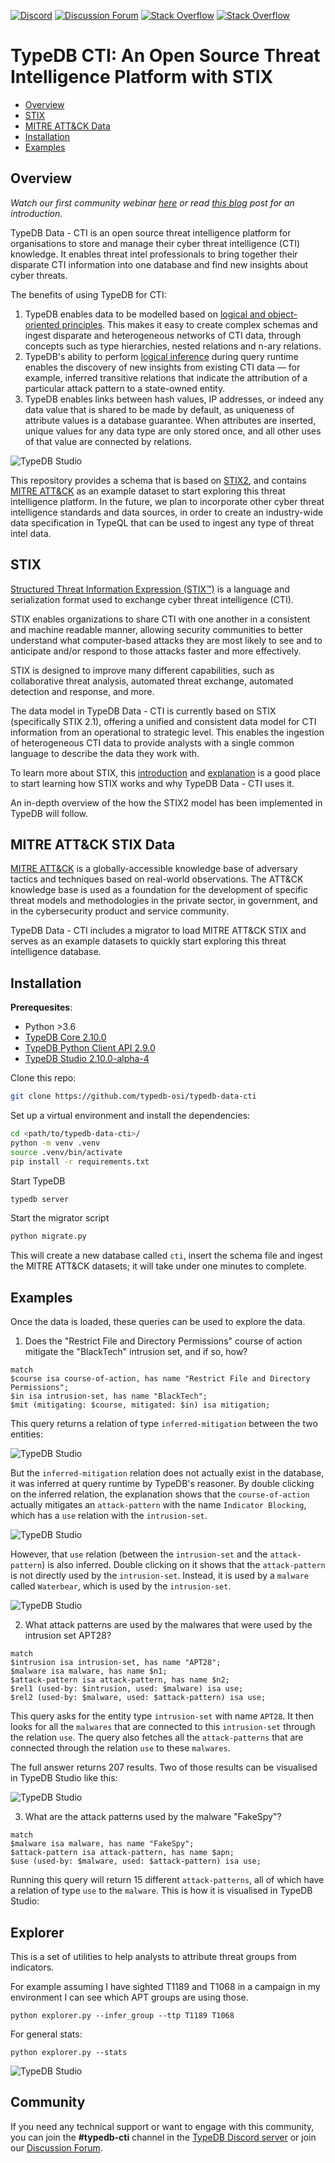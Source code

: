 [![Discord](https://img.shields.io/discord/665254494820368395?color=7389D8&label=chat&logo=discord&logoColor=ffffff)](https://vaticle.com/discord)
[![Discussion Forum](https://img.shields.io/discourse/https/forum.vaticle.com/topics.svg)](https://forum.vaticle.com)
[![Stack Overflow](https://img.shields.io/badge/stackoverflow-typedb-796de3.svg)](https://stackoverflow.com/questions/tagged/typedb)
[![Stack Overflow](https://img.shields.io/badge/stackoverflow-typeql-3dce8c.svg)](https://stackoverflow.com/questions/tagged/typeql)

# TypeDB CTI: An Open Source Threat Intelligence Platform with STIX

- [Overview](#overview)
- [STIX](#stix)
- [MITRE ATT&CK Data](#mitre-attck-stix-data)
- [Installation](#installation)
- [Examples](#examples)

## Overview

*Watch our first community webinar [here](https://www.youtube.com/watch?v=xuiYorG8-1Q) or read [this blog](https://blog.vaticle.com/introducing-a-knowledge-graph-for-cyber-threat-intelligence-with-typedb-bdb559a92d2a) post for an introduction.*

TypeDB Data - CTI is an open source threat intelligence platform for organisations to store and manage their cyber threat intelligence (CTI) knowledge. It enables threat intel professionals to bring together their disparate CTI information into one database and find new insights about cyber threats.

The benefits of using TypeDB for CTI: 
1. TypeDB enables data to be modelled based on [logical and object-oriented principles](https://docs.vaticle.com/docs/schema/overview). This makes it easy to create complex schemas and ingest disparate and heterogeneous networks of CTI data, through concepts such as type hierarchies, nested relations and n-ary relations.
2. TypeDB's ability to perform [logical inference](https://docs.vaticle.com/docs/schema/rules) during query runtime enables the discovery of new insights from existing CTI data — for example, inferred transitive relations that indicate the attribution of a particular attack pattern to a state-owned entity. 
3. TypeDB enables links between hash values, IP addresses, or indeed any data value that is shared to be made by default, as uniqueness of attribute values is a database guarantee. When attributes are inserted, unique values for any data type are only stored once, and all other uses of that value are connected by relations.

![TypeDB Studio](images/query_0.png)

This repository provides a schema that is based on [STIX2](https://oasis-open.github.io/cti-documentation/), and contains [MITRE ATT&CK](https://github.com/mitre-attack/attack-stix-data) as an example dataset to start exploring this threat intelligence platform. In the future, we plan to incorporate other cyber threat intelligence standards and data sources, in order to create an industry-wide data specification in TypeQL that can be used to ingest any type of threat intel data. 

## STIX

[Structured Threat Information Expression (STIX™)](https://oasis-open.github.io/cti-documentation/) is a language and serialization format used to exchange cyber threat intelligence (CTI).

STIX enables organizations to share CTI with one another in a consistent and machine readable manner, allowing security communities to better understand what computer-based attacks they are most likely to see and to anticipate and/or respond to those attacks faster and more effectively.

STIX is designed to improve many different capabilities, such as collaborative threat analysis, automated threat exchange, automated detection and response, and more.

The data model in TypeDB Data - CTI is currently based on STIX (specifically STIX 2.1), offering a unified and consistent data model for CTI information from an operational to strategic level. This enables the ingestion of heterogeneous CTI data to provide analysts with a single common language to describe the data they work with.  

To learn more about STIX, this [introduction](https://oasis-open.github.io/cti-documentation/stix/walkthrough) and [explanation](https://oasis-open.github.io/cti-documentation/examples/visualized-sdo-relationships) is a good place to start learning how STIX works and why TypeDB Data - CTI uses it. 

An in-depth overview of the how the STIX2 model has been implemented in TypeDB will follow. 

## MITRE ATT&CK STIX Data

[MITRE ATT&CK](https://github.com/mitre-attack/attack-stix-data) is a globally-accessible knowledge base of adversary tactics and techniques based on real-world observations. The ATT&CK knowledge base is used as a foundation for the development of specific threat models and methodologies in the private sector, in government, and in the cybersecurity product and service community.

TypeDB Data - CTI includes a migrator to load MITRE ATT&CK STIX and serves as an example datasets to quickly start exploring this threat intelligence database. 

## Installation 

**Prerequesites**: 
- Python >3.6
- [TypeDB Core 2.10.0](https://vaticle.com/download#core)
- [TypeDB Python Client API 2.9.0](https://docs.vaticle.com/docs/client-api/python)
- [TypeDB Studio 2.10.0-alpha-4](https://vaticle.com/download#typedb-studio)

Clone this repo:

```bash 
git clone https://github.com/typedb-osi/typedb-data-cti
```

Set up a virtual environment and install the dependencies:

```bash
cd <path/to/typedb-data-cti>/
python -m venv .venv
source .venv/bin/activate
pip install -r requirements.txt
```
Start TypeDB
```bash 
typedb server
```
Start the migrator script

```bash
python migrate.py
```
This will create a new database called `cti`, insert the schema file and ingest the MITRE ATT&CK datasets; it will take under one minutes to complete. 

## Examples

Once the data is loaded, these queries can be used to explore the data. 

1. Does the "Restrict File and Directory Permissions" course of action mitigate the "BlackTech" intrusion set, and if so, how?
```
match
$course isa course-of-action, has name "Restrict File and Directory Permissions";
$in isa intrusion-set, has name "BlackTech";  
$mit (mitigating: $course, mitigated: $in) isa mitigation;
```
This query returns a relation of type `inferred-mitigation` between the two entities: 
 
![TypeDB Studio](images/query_3.png)

But the `inferred-mitigation` relation does not actually exist in the database, it was inferred at query runtime by TypeDB's reasoner. By double clicking on the inferred relation, the explanation shows that the `course-of-action` actually mitigates an `attack-pattern` with the name `Indicator Blocking`, which has a `use` relation with the `intrusion-set`.

![TypeDB Studio](images/query_4.png)

However, that `use` relation (between the `intrusion-set` and the `attack-pattern`) is also inferred. Double clicking on it shows that the `attack-pattern` is not directly used by the `intrusion-set`. Instead, it is used by a `malware` called `Waterbear`, which is used by the `intrusion-set`.

![TypeDB Studio](images/query_5.png)


2. What attack patterns are used by the malwares that were used by the intrusion set APT28?
```
match 
$intrusion isa intrusion-set, has name "APT28"; 
$malware isa malware, has name $n1; 
$attack-pattern isa attack-pattern, has name $n2;
$rel1 (used-by: $intrusion, used: $malware) isa use; 
$rel2 (used-by: $malware, used: $attack-pattern) isa use; 
```
This query asks for the entity type `intrusion-set` with name `APT28`. It then looks for all the `malwares` that are connected to this `intrusion-set` through the relation `use`. The query also fetches all the `attack-patterns` that are connected through the relation `use` to these `malwares`.

The full answer returns 207 results. Two of those results can be visualised in TypeDB Studio like this: 

![TypeDB Studio](images/query_2.png)

3. What are the attack patterns used by the malware "FakeSpy"?
```
match 
$malware isa malware, has name "FakeSpy";
$attack-pattern isa attack-pattern, has name $apn;
$use (used-by: $malware, used: $attack-pattern) isa use; 
```

Running this query will return 15 different `attack-patterns`, all of which have a relation of type `use` to the `malware`. This is how it is visualised in TypeDB Studio: 

## Explorer

This is a set of utilities to help analysts to attribute threat groups from indicators.

For example assuming I have sighted T1189 and T1068 in a campaign in my environment I can see which APT groups are using those.

```
python explorer.py --infer_group --ttp T1189 T1068
```

For general stats:
```
python explorer.py --stats
```

![TypeDB Studio](images/query_1.png)

## Community
If you need any technical support or want to engage with this community, you can join the **#typedb-cti** channel in the [TypeDB Discord server](https://vaticle.com/discord) or join our [Discussion Forum](https://forum.vaticle.com/).
